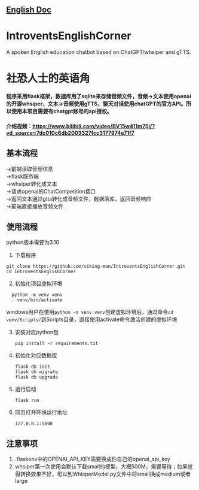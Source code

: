 ## [English Doc](english_doc.md)
# IntroventsEnglishCorner
A spoken English education chatbot based on ChatGPT/whsiper and gTTS.

# 社恐人士的英语角
#### 程序采用flask框架，数据库用了sqlite来存储音频文件，音频->文本使用openai的开源whsiper，文本->音频使用gTTS，聊天对话使用chatGPT的官方API。所以使用本项目需要有chatgpt账号的api授权。  

  
#### 介绍视频：https://www.bilibili.com/video/BV15w411m75j/?vd_source=7dc010c6db2003327fcc3177974e71f7

## 基本流程
->前端读取音频信息  
->flask服务端  
->whsiper转化成文本  
->请求openai的ChatCompetition接口  
->返回文本通过gtts转化成音频文件，数据落库，返回音频响应  
->前端直接播放音频文件

## 使用流程  
python版本需要为3.10  

1. 下载程序
```
git clone https://github.com/viking-man/IntroventsEnglishCorner.git
cd IntroventsEnglishCorner
```
2. 初始化项目虚拟环境  
```
  python -m venv venv
  . venv/bin/activate
```

windows用户在使用`python -m venv venv`创建虚拟环境后，通过命令`cd venv/Scripts/`到Scripts目录，直接使用activate命令激活创建的虚拟环境

3. 安装对应python包

   `pip install -r requirements.txt`
4. 初始化对应数据库
   ```
   flask db init
   flask db migrate
   flask db upgrade
   ```
5. 运行启动
   

   `flask run`

6. 网页打开环境运行地址
   

   `127.0.0.1:5000`

## 注意事项
1. .flaskenv中的OPENAI_API_KEY需要换成你自己的openai_api_key
2. whsiper第一次使用会默认下载small的模型，大概500M，需要等待；如果觉得转换效果不好，可以到WhisperModel.py文件中将small换成medium或者large


